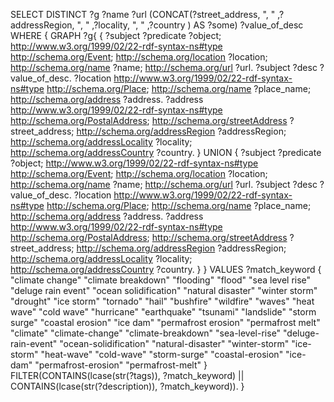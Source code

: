 SELECT DISTINCT ?g ?name ?url (CONCAT(?street_address, ", " ,?addressRegion, ", " ,?locality, ", " ,?country ) AS ?some) ?value_of_desc
WHERE
{
  GRAPH ?g{
	{ 
	    ?subject ?predicate ?object;
                 <http://www.w3.org/1999/02/22-rdf-syntax-ns#type> <http://schema.org/Event>;
                 <http://schema.org/location> ?location;	
			     <http://schema.org/name> ?name;
			     <http://schema.org/url> ?url.
	    ?subject ?desc ?value_of_desc.
        ?location  <http://www.w3.org/1999/02/22-rdf-syntax-ns#type> <http://schema.org/Place>;
                   <http://schema.org/name> ?place_name;
    			   <http://schema.org/address> ?address. 
        ?address <http://www.w3.org/1999/02/22-rdf-syntax-ns#type> <http://schema.org/PostalAddress>;
     	         <http://schema.org/streetAddress> ?street_address;
    	         <http://schema.org/addressRegion> ?addressRegion;
     	         <http://schema.org/addressLocality> ?locality;
                 <http://schema.org/addressCountry> ?country.
    }
    UNION
    {
        ?subject ?predicate ?object;
                 <http://www.w3.org/1999/02/22-rdf-syntax-ns#type> <http://schema.org/Event>;
                 <http://schema.org/location> ?location;	
			     <http://schema.org/name> ?name;
			     <http://schema.org/url> ?url.
        ?subject ?desc ?value_of_desc.
        ?location  <http://www.w3.org/1999/02/22-rdf-syntax-ns#type> <http://schema.org/Place>;
                   <http://schema.org/name> ?place_name;
    		       <http://schema.org/address> ?address.
        ?address <http://www.w3.org/1999/02/22-rdf-syntax-ns#type> <http://schema.org/PostalAddress>;
     	         <http://schema.org/streetAddress> ?street_address;
    	         <http://schema.org/addressRegion> ?addressRegion;
     	         <http://schema.org/addressLocality> ?locality;
                 <http://schema.org/addressCountry> ?country.
    } 
  }
 VALUES ?match_keyword { "climate change" "climate breakdown" "flooding" "flood" "sea level rise" "deluge rain event" "ocean solidification" "natural disaster" "winter storm" "drought" "ice storm" "tornado" "hail" "bushfire" "wildfire" "waves" "heat wave" "cold wave" "hurricane" "earthquake" "tsunami" "landslide" "storm surge" "coastal erosion" "ice dam" "permafrost erosion" "permafrost melt" "climate" "climate-change" "climate-breakdown" "sea-level-rise" "deluge-rain-event" "ocean-solidification" "natural-disaster" "winter-storm" "ice-storm" "heat-wave" "cold-wave" "storm-surge" "coastal-erosion" "ice-dam" "permafrost-erosion" "permafrost-melt" }
  FILTER(CONTAINS(lcase(str(?tags)),  ?match_keyword) || CONTAINS(lcase(str(?description)),  ?match_keyword)).
}
